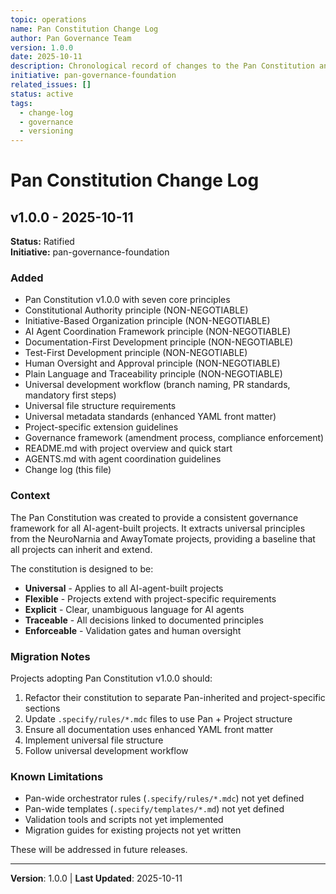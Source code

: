 ```yaml
---
topic: operations
name: Pan Constitution Change Log
author: Pan Governance Team
version: 1.0.0
date: 2025-10-11
description: Chronological record of changes to the Pan Constitution and related governance assets
initiative: pan-governance-foundation
related_issues: []
status: active
tags:
  - change-log
  - governance
  - versioning
---
```


# Pan Constitution Change Log

## v1.0.0 - 2025-10-11

**Status:** Ratified  
**Initiative:** pan-governance-foundation

### Added

- Pan Constitution v1.0.0 with seven core principles
- Constitutional Authority principle (NON-NEGOTIABLE)
- Initiative-Based Organization principle (NON-NEGOTIABLE)
- AI Agent Coordination Framework principle (NON-NEGOTIABLE)
- Documentation-First Development principle (NON-NEGOTIABLE)
- Test-First Development principle (NON-NEGOTIABLE)
- Human Oversight and Approval principle (NON-NEGOTIABLE)
- Plain Language and Traceability principle (NON-NEGOTIABLE)
- Universal development workflow (branch naming, PR standards, mandatory first steps)
- Universal file structure requirements
- Universal metadata standards (enhanced YAML front matter)
- Project-specific extension guidelines
- Governance framework (amendment process, compliance enforcement)
- README.md with project overview and quick start
- AGENTS.md with agent coordination guidelines
- Change log (this file)

### Context

The Pan Constitution was created to provide a consistent governance framework for all AI-agent-built projects. It extracts universal principles from the NeuroNarnia and AwayTomate projects, providing a baseline that all projects can inherit and extend.

The constitution is designed to be:
- **Universal** - Applies to all AI-agent-built projects
- **Flexible** - Projects extend with project-specific requirements
- **Explicit** - Clear, unambiguous language for AI agents
- **Traceable** - All decisions linked to documented principles
- **Enforceable** - Validation gates and human oversight

### Migration Notes

Projects adopting Pan Constitution v1.0.0 should:
1. Refactor their constitution to separate Pan-inherited and project-specific sections
2. Update `.specify/rules/*.mdc` files to use Pan + Project structure
3. Ensure all documentation uses enhanced YAML front matter
4. Implement universal file structure
5. Follow universal development workflow

### Known Limitations

- Pan-wide orchestrator rules (`.specify/rules/*.mdc`) not yet defined
- Pan-wide templates (`.specify/templates/*.md`) not yet defined
- Validation tools and scripts not yet implemented
- Migration guides for existing projects not yet written

These will be addressed in future releases.

---

**Version**: 1.0.0 | **Last Updated**: 2025-10-11

